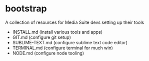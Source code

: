 bootstrap
=========

A collection of resources for Media Suite devs setting up their tools

- INSTALL.md (install various tools and apps)
- GIT.md (configure git setup)
- SUBLIME-TEXT.md (configure sublime text code editor)
- TERMINAL.md (configure terminal for much win)
- NODE.md (configure node tooling)



